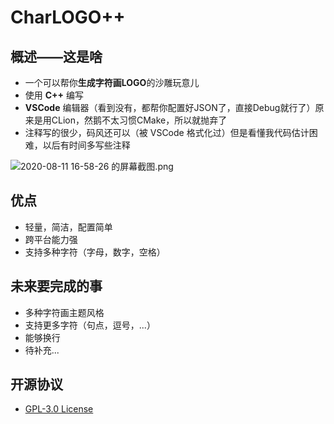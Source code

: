# CharLOGO++

## 概述——这是啥
* 一个可以帮你**生成字符画LOGO**的沙雕玩意儿
* 使用 **C++** 编写
* **VSCode** 编辑器（看到没有，都帮你配置好JSON了，直接Debug就行了）原来是用CLion，然鹅不太习惯CMake，所以就抛弃了
* 注释写的很少，码风还可以（被 VSCode 格式化过）但是看懂我代码估计困难，以后有时间多写些注释

![2020-08-11 16-58-26 的屏幕截图.png](https://i.loli.net/2020/08/11/imburkWIPLagS6q.png)

## 优点
* 轻量，简洁，配置简单
* 跨平台能力强
* 支持多种字符（字母，数字，空格）

## 未来要完成的事
* 多种字符画主题风格
* 支持更多字符（句点，逗号，...）
* 能够换行
* 待补充...

## 开源协议
* [GPL-3.0 License](https://github.com/Linhk1606/char-logo-plus-plus/blob/master/LICENSE)
